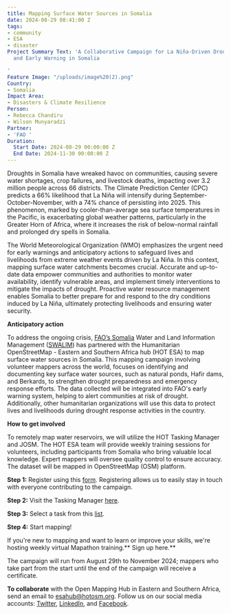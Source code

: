 ```yaml
---
title: Mapping Surface Water Sources in Somalia
date: 2024-08-29 08:41:00 Z
tags:
- community
- ESA
- disaster
Project Summary Text: 'A Collaborative Campaign for La Niña-Driven Drought Preparedness
  and Early Warning in Somalia

'
Feature Image: "/uploads/image%20(2).png"
Country:
- Somalia
Impact Area:
- Disasters & Climate Resilience
Person:
- Rebecca Chandiru
- Wilson Munyaradzi
Partner:
- 'FAO '
Duration:
  Start Date: 2024-08-29 00:00:00 Z
  End Date: 2024-11-30 00:00:00 Z
---
```


Droughts in Somalia have wreaked havoc on communities, causing severe water shortages, crop failures, and livestock deaths, impacting over 3.2 million people across 66 districts. The Climate Prediction Center (CPC) predicts a 66% likelihood that La Niña will intensify during September-October-November, with a 74% chance of persisting into 2025. This phenomenon, marked by cooler-than-average sea surface temperatures in the Pacific, is exacerbating global weather patterns, particularly in the Greater Horn of Africa, where it increases the risk of below-normal rainfall and prolonged dry spells in Somalia.

The World Meteorological Organization (WMO) emphasizes the urgent need for early warnings and anticipatory actions to safeguard lives and livelihoods from extreme weather events driven by La Niña. In this context, mapping surface water catchments becomes crucial. Accurate and up-to-date data empower communities and authorities to monitor water availability, identify vulnerable areas, and implement timely interventions to mitigate the impacts of drought. Proactive water resource management enables Somalia to better prepare for and respond to the dry conditions induced by La Niña, ultimately protecting livelihoods and ensuring water security.

**Anticipatory action**

To address the ongoing crisis, [FAO’s Somalia](https://www.fao.org/somalia/en/) Water and Land Information Management ([SWALIM](https://www.faoswalim.org/)) has partnered with the Humanitarian OpenStreetMap - Eastern and Southern Africa hub (HOT ESA) to map surface water sources in Somalia. This mapping campaign involving volunteer mappers across the world, focuses on identifying and documenting key surface water sources, such as natural ponds, Hafir dams, and Berkards, to strengthen drought preparedness and emergency response efforts. The data collected will be integrated into FAO's early warning system, helping to alert communities at risk of drought. Additionally, other humanitarian organizations will use this data to protect lives and livelihoods during drought response activities in the country.

**How to get involved**

To remotely map water reservoirs, we will utilize the HOT Tasking Manager and JOSM. The HOT ESA team will provide weekly training sessions for volunteers, including participants from Somalia who bring valuable local knowledge. Expert mappers will oversee quality control to ensure accuracy. The dataset will be mapped in OpenStreetMap (OSM) platform.

**Step 1:** Register using this [form](https://docs.google.com/forms/d/1aZsP-ayEahkQ9gHX0QP2gz6aI7rto4J6XegozULgPdw/edit). Registering allows us to easily stay in touch with everyone contributing to the campaign.

**Step 2:** Visit the Tasking Manager [here](https://tasks.hotosm.org/explore?campaign=OMH-ESA%20Climate%20Campaign%202024&omitMapResults=1).

**Step 3:** Select a task from this [list](https://docs.google.com/spreadsheets/d/1mqjXgW8W1Vze2zCmPHp_vXv1uSdiJYiMiJsEFi5bTrk/edit?usp=sharing).

**Step 4:** Start mapping! 

If you're new to mapping and want to learn or improve your skills, we're hosting weekly virtual Mapathon training.** Sign up here.**

The campaign will run from August 29th to November 2024; mappers who take part from the start until the end of the campaign will receive a certificate.


**To collaborate** with the Open Mapping Hub in Eastern and Southern Africa, send an email to esahub@hotosm.org. Follow us on our social media accounts: [Twitter](https://twitter.com/openmapping_esa), [LinkedIn](https://www.linkedin.com/showcase/the-open-mapping-hub-eastern-and-southern-africa/), and [Facebook](https://www.facebook.com/openmapping.esa).
